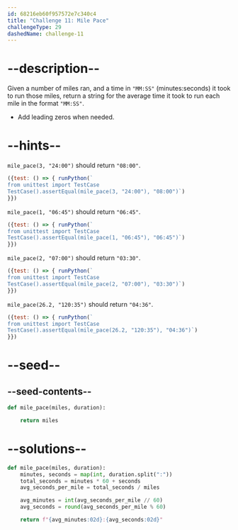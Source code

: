 ```yaml
---
id: 68216eb60f957572e7c340c4
title: "Challenge 11: Mile Pace"
challengeType: 29
dashedName: challenge-11
---
```


# --description--

Given a number of miles ran, and a time in `"MM:SS"` (minutes:seconds) it took to run those miles, return a string for the average time it took to run each mile in the format `"MM:SS"`.

- Add leading zeros when needed.

# --hints--

`mile_pace(3, "24:00")` should return `"08:00"`.

```js
({test: () => { runPython(`
from unittest import TestCase
TestCase().assertEqual(mile_pace(3, "24:00"), "08:00")`)
}})
```

`mile_pace(1, "06:45")` should return `"06:45"`.

```js
({test: () => { runPython(`
from unittest import TestCase
TestCase().assertEqual(mile_pace(1, "06:45"), "06:45")`)
}})
```

`mile_pace(2, "07:00")` should return `"03:30"`.

```js
({test: () => { runPython(`
from unittest import TestCase
TestCase().assertEqual(mile_pace(2, "07:00"), "03:30")`)
}})
```

`mile_pace(26.2, "120:35")` should return `"04:36"`.

```js
({test: () => { runPython(`
from unittest import TestCase
TestCase().assertEqual(mile_pace(26.2, "120:35"), "04:36")`)
}})
```

# --seed--

## --seed-contents--

```py
def mile_pace(miles, duration):

    return miles
```

# --solutions--

```py
def mile_pace(miles, duration):
    minutes, seconds = map(int, duration.split(":"))
    total_seconds = minutes * 60 + seconds
    avg_seconds_per_mile = total_seconds / miles

    avg_minutes = int(avg_seconds_per_mile // 60)
    avg_seconds = round(avg_seconds_per_mile % 60)

    return f"{avg_minutes:02d}:{avg_seconds:02d}"
```
